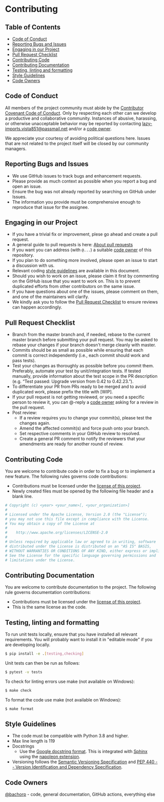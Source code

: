 # Contributing

## Table of Contents

- [Code of Conduct](#code-of-conduct)
- [Reporting Bugs and Issues](#reporting-bugs-and-issues)
- [Engaging in our Project](#engaging-in-our-project)
- [Pull Request Checklist](#pull-request-checklist)
- [Contributing Code](#contributing-code)
- [Contributing Documentation](#contributing-documentation)
- [Testing, linting and formatting](#testing-linting-and-formatting)
- [Style Guidelines](#style-guidelines)
- [Code Owners](#code-owners)

## Code of Conduct

All members of the project community must abide by the
[Contributor Covenant Code of Conduct](CODE_OF_CONDUCT.md). Only by respecting each other can we
develop a productive and collaborative community. Instances of abusive, harassing, or otherwise
unacceptable behavior may be reported by contacting
[lazy-imports.vista851@passmail.net](mailto:lazy-imports.vista851@passmail.net) and/or a [code owner](#code-owners).

We appreciate your courtesy of avoiding political questions here. Issues that are not related to
the project itself will be closed by our community managers.

## Reporting Bugs and Issues

- We use GitHub issues to track bugs and enhancement requests.
- Please provide as much context as possible when you report a bug and open an issue.
- Ensure the bug was not already reported by searching on GitHub under Issues.
- The information you provide must be comprehensive enough to reproduce
  that issue for the assignee.

## Engaging in our Project

- If you have a trivial fix or improvement, plese go ahead and create a pull request.
- A general guide to pull requests is here:
  [About pull requests](https://docs.github.com/en/github/collaborating-with-pull-requests/proposing-changes-to-your-work-with-pull-requests/about-pull-requests)
- If you want you can address (with `@...`) a suitable [code owner](#code-owners) of this
  repository.
- If you plan to do something more involved, please open an issue to start a discussion with us.
- Relevant coding [style guidelines](#style-guidelines) are available in this document.
- Should you wish to work on an issue, please claim it first by commenting
  on the GitHub issue that you want to work on. This is to prevent duplicated
  efforts from other contributors on the same issue.
- If you have questions about one of the issues, please comment on them,
  and one of the maintainers will clarify.
- We kindly ask you to follow the [Pull Request Checklist](#Pull-Request-Checklist)
  to ensure reviews can happen accordingly.

## Pull Request Checklist

- Branch from the master branch and, if needed, rebase to the current master branch
  before submitting your pull request. You may be asked to rebase your changes if your
  branch doesn't merge cleanly with master.
- Commits should be as small as possible while ensuring that each commit is correct
  independently (i.e., each commit should work and pass tests).
- Test your changes as thoroughly as possible before you commit them. Preferably,
  automate your test by unit/integration tests. If tested manually, provide information
  about the test scope in the PR description (e.g. “Test passed: Upgrade version from
  0.42 to 0.42.23.”).
- To differentiate your PR from PRs ready to be merged and to avoid duplicated work,
  please prefix the title with \[WIP\].
- If your pull request is not getting reviewed, or you need a specific person to review it,
  you can @-reply a [code owner](#code-owners) asking for a review in the pull request.
- Post review:
  - If a review requires you to change your commit(s), please test the changes again.
  - Amend the affected commit(s) and force push onto your branch.
  - Set respective comments in your GitHub review to resolved.
  - Create a general PR comment to notify the reviewers that your amendments are ready for
    another round of review.

## Contributing Code

You are welcome to contribute code in order to fix a bug or to implement a new feature.
The following rules governs code contributions:

- Contributions must be licensed under the [license of this project](LICENSE).
- Newly created files must be opened by the following file header and a
  blank line.

```python
# Copyright (c) <year> <your_name>[, <your_organization>]
#
# Licensed under the Apache License, Version 2.0 (the "License");
# you may not use this file except in compliance with the License.
# You may obtain a copy of the License at
#
#    http://www.apache.org/licenses/LICENSE-2.0
#
# Unless required by applicable law or agreed to in writing, software
# distributed under the License is distributed on an "AS IS" BASIS,
# WITHOUT WARRANTIES OR CONDITIONS OF ANY KIND, either express or implied.
# See the License for the specific language governing permissions and
# limitations under the License.

```

## Contributing Documentation

You are welcome to contribute documentation to the project.
The following rule governs documentation contributions:

- Contributions must be licensed under the [license of this project](LICENSE).
- This is the same license as the code.

## Testing, linting and formatting

To run unit tests locally, ensure that you have installed all relevant requirements.
You will probably want to install it in "editable mode" if you are developing locally.

```bash
$ pip install -e .[testing,checking]
```

Unit tests can then be run as follows:

```bash
$ pytest -v tests
```

To check for linting errors use make (not available on Windows):

```bash
$ make check
```

To format the code use make (not available on Windows):

```bash
$ make format
```

## Style Guidelines

- The code must be compatible with Python 3.8 and higher.
- Max line length is 119
- Docstrings
  - Use the [Google docstring format](https://github.com/google/styleguide/blob/gh-pages/pyguide.md#38-comments-and-docstrings).
    This is integrated with [Sphinx](https://www.sphinx-doc.org/) using the
    [napoleon extension](https://sphinxcontrib-napoleon.readthedocs.io/).
- Versioning follows the [Semantic Versioning Specification](https://semver.org/) and
  [PEP 440 -- Version Identification and Dependency Specification](https://www.python.org/dev/peps/pep-0440/).

## Code Owners

[@bachorp](https://github.com/bachorp) - code, general documentation, GitHub actions,
everything else
